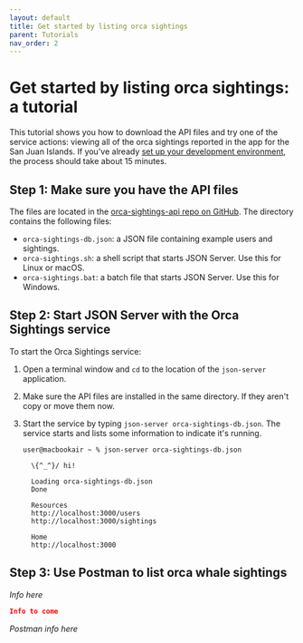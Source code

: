 ```yaml
---
layout: default
title: Get started by listing orca sightings
parent: Tutorials
nav_order: 2
---
```


# Get started by listing orca sightings: a tutorial

This tutorial shows you how to download the API files and try one of the service actions: viewing all of the orca sightings reported in the app for the San Juan Islands. If you've already [set up your development environment](set-up-dev-env.md), the process should take about 15 minutes.

## Step 1: Make sure you have the API files

The files are located in the [orca-sightings-api repo on GitHub](https://github.com/juliebro/orca-sightings-api/tree/main/api). The directory contains the following files:

*  `orca-sightings-db.json`: a JSON file containing example users and sightings.
*  `orca-sightings.sh`: a shell script that starts JSON Server. Use this for Linux or macOS.
*  `orca-sightings.bat`: a batch file that starts JSON Server. Use this for Windows.

## Step 2: Start JSON Server with the Orca Sightings service

To start the Orca Sightings service:

1. Open a terminal window and `cd` to the location of the `json-server` application.

2. Make sure the API files are installed in the same directory. If they aren't copy or move them now.

3. Start the service by typing `json-server orca-sightings-db.json`. The service starts and lists some information to indicate it's running.

   ```shell
   user@macbookair ~ % json-server orca-sightings-db.json
   
     \{^_^}/ hi!
   
     Loading orca-sightings-db.json
     Done
   
     Resources
     http://localhost:3000/users
     http://localhost:3000/sightings
   
     Home
     http://localhost:3000
   ```

## Step 3: Use Postman to list orca whale sightings

*Info here*

```json
Info to come
```

*Postman info here*
